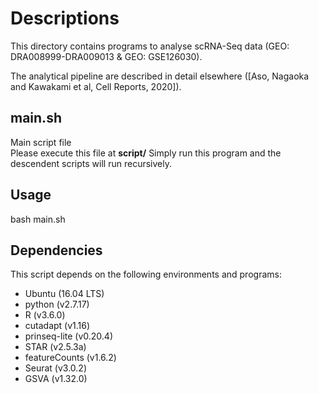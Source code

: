 # Descriptions

This directory contains programs to analyse scRNA-Seq data (GEO: DRA008999-DRA009013 & GEO: GSE126030).

The analytical pipeline are described in detail elsewhere ([Aso, Nagaoka and Kawakami et al, Cell Reports, 2020]).

## main.sh
Main script file  
Please execute this file at **script/**
Simply run this program and the descendent scripts will run recursively.

## Usage
bash main.sh

## Dependencies
This script depends on the following environments and programs:
* Ubuntu (16.04 LTS)
* python (v2.7.17)
* R (v3.6.0)
* cutadapt (v1.16)
* prinseq-lite (v0.20.4)
* STAR (v2.5.3a)
* featureCounts (v1.6.2)
* Seurat (v3.0.2)
* GSVA (v1.32.0)


